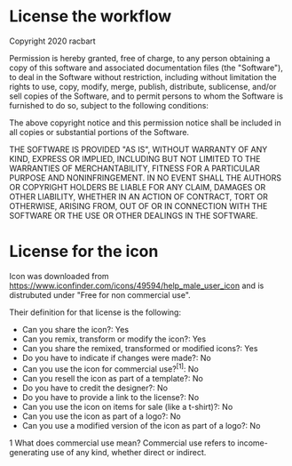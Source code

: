 # License the workflow

Copyright 2020 racbart

Permission is hereby granted, free of charge, to any person obtaining a copy of this software and associated documentation files (the "Software"), to deal in the Software without restriction, including without limitation the rights to use, copy, modify, merge, publish, distribute, sublicense, and/or sell copies of the Software, and to permit persons to whom the Software is furnished to do so, subject to the following conditions:

The above copyright notice and this permission notice shall be included in all copies or substantial portions of the Software.

THE SOFTWARE IS PROVIDED "AS IS", WITHOUT WARRANTY OF ANY KIND, EXPRESS OR IMPLIED, INCLUDING BUT NOT LIMITED TO THE WARRANTIES OF MERCHANTABILITY, FITNESS FOR A PARTICULAR PURPOSE AND NONINFRINGEMENT. IN NO EVENT SHALL THE AUTHORS OR COPYRIGHT HOLDERS BE LIABLE FOR ANY CLAIM, DAMAGES OR OTHER LIABILITY, WHETHER IN AN ACTION OF CONTRACT, TORT OR OTHERWISE, ARISING FROM, OUT OF OR IN CONNECTION WITH THE SOFTWARE OR THE USE OR OTHER DEALINGS IN THE SOFTWARE.

# License for the icon

Icon was downloaded from https://www.iconfinder.com/icons/49594/help_male_user_icon and is distrubuted under "Free for non commercial use".

Their definition for that license is the following:

- Can you share the icon?: Yes
- Can you remix, transform or modify the icon?: Yes
- Can you share the remixed, transformed or modified icons?: Yes
- Do you have to indicate if changes were made?: No
- Can you use the icon for commercial use?<sup>[1]</sup>: No
- Can you resell the icon as part of a template?: No
- Do you have to credit the designer?: No
- Do you have to provide a link to the license?: No
- Can you use the icon on items for sale (like a t-shirt)?: No
- Can you use the icon as part of a logo?: No
- Can you use a modified version of the icon as part of a logo?: No

<a name="iconfinder-1">1</a> What does commercial use mean?
Commercial use refers to income-generating use of any kind, whether direct or indirect.
